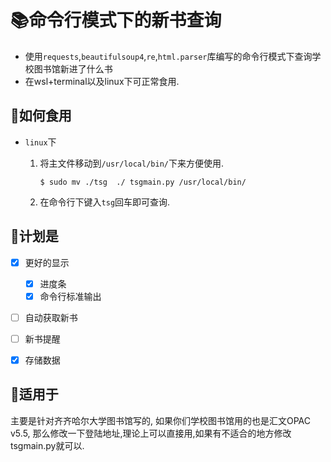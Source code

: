 # :books:命令行模式下的新书查询

- 使用`requests`,`beautifulsoup4`,`re`,`html.parser`库编写的命令行模式下查询学校图书馆新进了什么书
- 在wsl+terminal以及linux下可正常食用.

## :fork_and_knife:如何食用

- `linux`下

  1. 将主文件移动到`/usr/local/bin/`下来方便使用.

     ```shell
     $ sudo mv ./tsg  ./ tsgmain.py /usr/local/bin/
     ```

  2. 在命令行下键入`tsg`回车即可查询.

  

## :construction:计划是

- [x] 更好的显示

  - [x] 进度条
  - [x] 命令行标准输出

- [ ] 自动获取新书

- [ ] 新书提醒

- [x] 存储数据
  
  

## :tada:适用于

主要是针对齐齐哈尔大学图书馆写的, 如果你们学校图书馆用的也是汇文OPAC v5.5, 那么修改一下登陆地址,理论上可以直接用,如果有不适合的地方修改tsgmain.py就可以.
